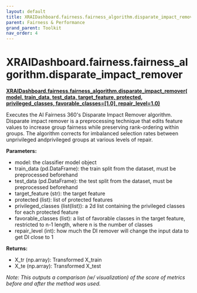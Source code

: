 ```yaml
---
layout: default
title: XRAIDashboard.fairness.fairness_algorithm.disparate_impact_remover
parent: Fairness & Performance
grand_parent: Toolkit
nav_order: 4
---
```


# XRAIDashboard.fairness.fairness_algorithm.disparate_impact_remover
**[XRAIDashboard.fairness.fairness_algorithm.disparate_impact_remover(model, train_data, test_data, target_feature, protected, privileged_classes, favorable_classes=[1.0], repair_level=1.0)](https://github.com/gaberamolete/XRAIDashboard/blob/main/fairness/fairness_algorithm.py)**


Executes the AI Fairness 360's Disparate Impact Remover algorithm. Disparate impact remover is a preprocessing technique that edits feature values to increase group fairness while preserving rank-ordering within groups. The algorithm corrects for imbalanced selection rates between unprivileged andprivileged groups at various levels of repair.


**Parameters:**
-  model: the classifier model object
- train_data (pd.DataFrame): the train split from the dataset, must be preprocessed beforehand
- test_data (pd.DataFrame): the test split from the dataset, must be preprocessed beforehand
- target_feature (str): the target feature
- protected (list): list of protected features
- privileged_classes (list(list)): a 2d list containing the privileged classes for each protected feature
- favorable_classes (list): a list of favorable classes in the target feature, restricted to n-1 length, where n is the number of classes
- repair_level (int): how much the DI remover will change the input data to get DI close to 1

**Returns:**
- X_tr (np.array): Transformed X_train
- X_te (np.array): Transformed X_test

*Note: This outputs a comparison (w/ visualization) of the score of metrics before and after the method was used.*